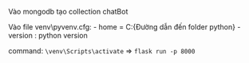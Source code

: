 Vào mongodb tạo collection chatBot 

Vào file venv\pyvenv.cfg:
    - home = C:\{Đường dẫn đến folder python}
    - version : python version

command:
    `\venv\Scripts\activate` => `flask run -p 8000`
